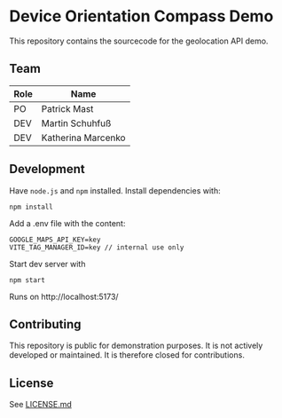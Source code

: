 # Device Orientation Compass Demo

This repository contains the sourcecode for the geolocation API demo.

## Team

| Role | Name               |
| ---- | ------------------ |
| PO   | Patrick Mast       |
| DEV  | Martin Schuhfuß    |
| DEV  | Katherina Marcenko |

## Development

Have `node.js` and `npm` installed.
Install dependencies with:

```
npm install
```

Add a .env file with the content:

```
GOOGLE_MAPS_API_KEY=key
VITE_TAG_MANAGER_ID=key // internal use only
```

Start dev server with

```
npm start
```

Runs on http://localhost:5173/

## Contributing

This repository is public for demonstration purposes. It is not actively developed or maintained. It is therefore closed for contributions.

## License

See [LICENSE.md](LICENSE.md)
